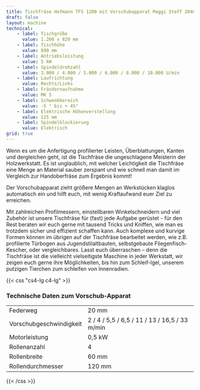 ```yaml
---
title: Tischfräse Hofmann TFS 1200 mit Vorschubapparat Maggi Steff 2048
draft: false
layout: machine
technical:
    - label: Tischgröße
      value: 1.200 x 820 mm
    - label: Tischhöhe
      value: 890 mm
    - label: Antriebsleistung
      value: 5 kW
    - label: Spindeldrehzahl
      value: 3.000 / 4.000 / 5.000 / 6.000 / 8.000 / 10.000 U/min
    - label: Laufrichtung
      value: Rechts/Links
    - label: Fräsdornaufnahme
      value: MK 5
    - label: Schwenkbereich
      value: -5 ° bis + 45°
    - label: Elektrische Höhenverstellung
      value: 125 mm
    - label: Spindelblockierung
      value: Elektrisch
grid: true
---
```


Wenn es um die Anfertigung profilierter Leisten, Überblattungen, Kanten und dergleichen geht, ist die Tischfräse die ungeschlagene Meisterin der Holzwerkstatt. Es ist unglaublich, mit welcher Leichtigkeit die Tischfräse eine Menge an Material sauber zerspant und wie schnell man damit im Vergleich zur Handoberfräse zum Ergebnis kommt!

Der Vorschubapparat zieht größere Mengen an Werkstücken klaglos automatisch ein und hilft euch, mit wenig Kraftaufwand euer Ziel zu erreichen.

Mit zahlreichen Profilmessern, einstellbaren Winkelschneidern und viel Zubehör ist unsere Tischfräse für (fast) jede Aufgabe gerüstet - für den Rest beraten wir euch gerne mit tausend Tricks und Kniffen, wie man es trotzdem sicher und effizient schaffen kann. Auch komplexe und kurvige Formen können im übrigen auf der Tischfräse bearbeitet werden, wie z.B. profilierte Türbogen aus Jugendstilaltbauten, selbstgebaute Fliegenfisch-Kescher, oder vergleichbares. Lasst euch überraschen – denn die Tischfräse ist die vielleicht vielseitigste Maschine in jeder Werkstatt, wir zeigen euch gerne ihre Möglichkeiten, bis hin zum Schleif-Igel, unserem putzigen Tierchen zum schleifen von Innenradien.

{{< css "cs4-lg c4-lg" >}}

### Technische Daten zum Vorschub-Apparat

|                         |                                               |
| ----------------------- | --------------------------------------------- |
| Federweg                | 20 mm                                         |
| Vorschubgeschwindigkeit | 2 / 4 / 5,5 / 6,5 / 11 / 13 / 16,5 / 33 m/min |
| Motorleistung           | 0,5 kW                                        |
| Rollenanzahl            | 4                                             |
| Rollenbreite            | 60 mm                                         |
| Rollendurchmesser       | 120 mm                                        |

{{< /css >}}
